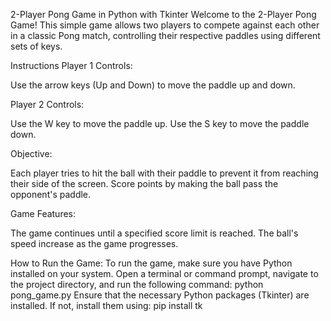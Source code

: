 2-Player Pong Game in Python with Tkinter
Welcome to the 2-Player Pong Game! This simple game allows two players to compete against each other in a classic Pong match, 
controlling their respective paddles using different sets of keys.

Instructions
Player 1 Controls:

Use the arrow keys (Up and Down) to move the paddle up and down.

Player 2 Controls:

Use the W key to move the paddle up.
Use the S key to move the paddle down.

Objective:

Each player tries to hit the ball with their paddle to prevent it from reaching their side of the screen.
Score points by making the ball pass the opponent's paddle.

Game Features:

The game continues until a specified score limit is reached.
The ball's speed increase as the game progresses.

How to Run the Game:
To run the game, make sure you have Python installed on your system. Open a terminal or command prompt, navigate to the project directory, and run the following command:
python pong_game.py
Ensure that the necessary Python packages (Tkinter) are installed. If not, install them using:
pip install tk
